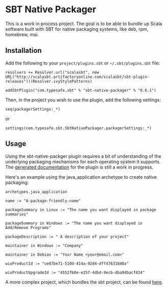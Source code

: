 # SBT Native Packager #

This is a work in process project.  The goal is to be able to bundle up Scala software built with SBT for native packaging systems, like deb, rpm, homebrew, msi.


## Installation ##

Add the following to your `project/plugins.sbt` or `~/.sbt/plugins.sbt` file:
    
    resolvers += Resolver.url("scalasbt", new URL("http://scalasbt.artifactoryonline.com/scalasbt/sbt-plugin-releases"))(Resolver.ivyStylePatterns)
    
    addSbtPlugin("com.typesafe.sbt" % "sbt-native-packager" % "0.6.1")

Then, in the project you wish to use the plugin, add the following settings:

    seq(packagerSettings:_*)

or

    settings(com.typesafe.sbt.SbtNativePackager.packagerSettings:_*)


## Usage ##

Using the sbt-native-packger plugin requires a bit of understanding of the underlying packaging mechanisms for each operating system it supports.  The [generated documentation](http://scala-sbt.org/sbt-native-packager) for the plugin is still a work in progress.


Here's an example using the java_application archetype to create native packaging:

    archetypes.java_application

    name := "A-package-friendly-name"
    
    packageSummary in Linux := "The name you want displayed in package summaries"

    packageSummary in Windows := "The name you want displayed in Add/Remove Programs"

    packageDescription := " A description of your project"

    maintainer in Windows := "Company"
    
    maintainer in Debian := "Your Name <your@email.com>"

    wixProductId := "ce07be71-510d-414a-92d4-dff47631848a"

    wixProductUpgradeId := "4552fb0e-e257-4dbd-9ecb-dba9dbacf424"

A more complex project, which bundles the sbt project, can be found [here](https://github.com/sbt/sbt-launcher-package/blob/full-packaging/project/packaging.scala).
